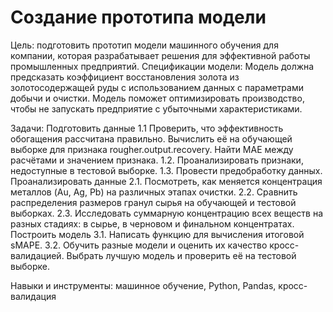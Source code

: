 # Создание прототипа модели

Цель: подготовить прототип модели машинного обучения для компании, которая разрабатывает решения для эффективной работы промышленных предприятий. Спецификации модели: Модель должна предсказать коэффициент восстановления золота из золотосодержащей руды с использованием данных с параметрами добычи и очистки. Модель поможет оптимизировать производство, чтобы не запускать предприятие с убыточными характеристиками.

Задачи: 
Подготовить данные 1.1 Проверить, что эффективность обогащения рассчитана правильно. Вычислить её на обучающей выборке для признака rougher.output.recovery. Найти MAE между расчётами и значением признака. 1.2. Проанализировать признаки, недоступные в тестовой выборке. 1.3. Провести предобработку данных.
Проанализировать данные 2.1. Посмотреть, как меняется концентрация металлов (Au, Ag, Pb) на различных этапах очистки. 2.2. Сравнить распределения размеров гранул сырья на обучающей и тестовой выборках. 2.3. Исследовать суммарную концентрацию всех веществ на разных стадиях: в сырье, в черновом и финальном концентратах.
Построить модель 3.1. Написать функцию для вычисления итоговой sMAPE. 3.2. Обучить разные модели и оценить их качество кросс-валидацией. Выбрать лучшую модель и проверить её на тестовой выборке.

Навыки и инструменты: машинное обучение, Python, Pandas, кросс-валидация

